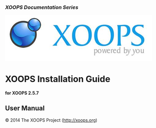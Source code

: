 ### _XOOPS Documentation Series_
![logoXoops.jpg](assets/logoXoops.jpg)

# XOOPS Installation Guide
#### for XOOPS 2.5.7
  
      

            
                
                
    
## User Manual
  
  
  
  
  
© 2014 The XOOPS Project (http://xoops.org)    
